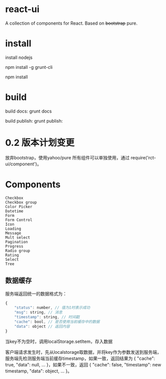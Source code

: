 # react-ui

A collection of components for React. Based on ~~bootstrap~~ pure.

# install
install nodejs

npm install -g grunt-cli

npm install

# build
build docs: grunt docs

build publish: grunt publish:

# 0.2 版本计划变更
放弃bootstrap，使用yahoo/pure
所有组件可以单独使用，通过 require('rct-ui/component')。

# Components
```
Checkbox
Checkbox group
Color Picker
Datetime
Form
Form Control
Icon
Loading
Message
Mult select
Pagination
Progress
Radio group
Rating
Select
Tree
```

## 数据缓存
服务端返回统一的数据格式为：
```js
{
    "status": number, // 值为1时表示成功
    "msg": string, // 消息
    "timestamp": string, // 时间戳
    "cache": bool, // 是否使用当前缓存中的数据
    "data": object // 返回内容
}
```
当key不为空时，调用localStorage.setItem，存入数据


客户端请求发生时，先从localstorage取数据，并将key作为参数发送到服务端，服务端先检测服务端当前缓存timestamp，如果一致，返回结果为 { "cache": true, "data": null, ... }，如果不一致，返回 { "cache": false, "timestamp": new timestamp, "data": object, ... }。
